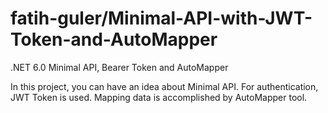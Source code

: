 # fatih-guler/Minimal-API-with-JWT-Token-and-AutoMapper
 .NET 6.0 Minimal API, Bearer Token and AutoMapper

In this project, you can have an idea about Minimal API. 
For authentication, JWT Token is used. Mapping data is accomplished by AutoMapper tool. 